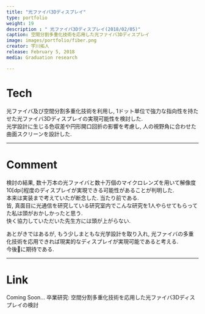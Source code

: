 ```yaml
---
title: "光ファイバ3Dディスプレイ"
type: portfolio
weight: 19
description : " 光ファイバ3Dディスプレイ(2018/02/05)"
caption: 空間分割多重化技術を応用した光ファイバ3Dディスプレイ
image: images/portfolio/fiber.png
creator: 宇川拓人
release: February 5, 2018
media: Graduation research

---
```

# Tech
光ファイバ及び空間分割多重化技術を利用し, 1ドット単位で強力な指向性を持たせた光ファイバ3Dディスプレイの実現可能性を検討した. <br>
光学設計に生じる色収差や円形開口回折の影響を考慮し, 人の視野角に合わせた曲面スクリーンを設計した. <br>

---
# Comment
検討の結果, 数十万本の光ファイバと数十万個のマイクロレンズを用いて解像度10[dpi]程度のディスプレイが実現できる可能性があることが判明した. <br> 
本来は実装まで考えていたが断念した. 当たり前である.  <br>
皆, 真面目に光通信を研究している研究室内でこんな研究を1人やらせてもらってた私は頭がおかしかったと思う. <br>
快く協力していただいた先生方には頭が上がらない. <br>

あとがきではあるが, もう少しまともな光学設計を取り入れ, 光ファイバの多重化技術を応用できれば現実的なディスプレイが実現可能であると考える. <br>
今後に期待である. <br>

---
# Link
Coming Soon...
卒業研究: 空間分割多重化技術を応用した光ファイバ3Dディスプレイの検討
